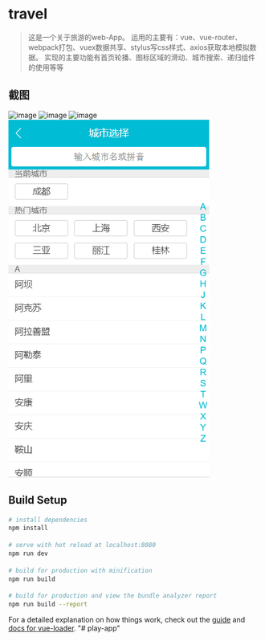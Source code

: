 # travel

> 这是一个关于旅游的web-App。
> 运用的主要有：vue、vue-router、webpack打包、vuex数据共享、stylus写css样式、axios获取本地模拟数据。
> 实现的主要功能有首页轮播、图标区域的滑动、城市搜索、递归组件的使用等等

## 截图
![image](https://github.com/yourson/play-app/blob/master/src/assets/img/去哪玩图片一.png)
![image](https://github.com/yourson/play-app/blob/master/src/assets/img/去哪玩图片二.png)
![image](https://github.com/yourson/play-app/blob/master/src/assets/img/去哪玩图片三.png)
![image](https://github.com/yourson/play-app/blob/master/src/assets/img/去哪玩图片四.png)

## Build Setup

``` bash
# install dependencies
npm install

# serve with hot reload at localhost:8080
npm run dev

# build for production with minification
npm run build

# build for production and view the bundle analyzer report
npm run build --report
```

For a detailed explanation on how things work, check out the [guide](http://vuejs-templates.github.io/webpack/) and [docs for vue-loader](http://vuejs.github.io/vue-loader).
"# play-app"
